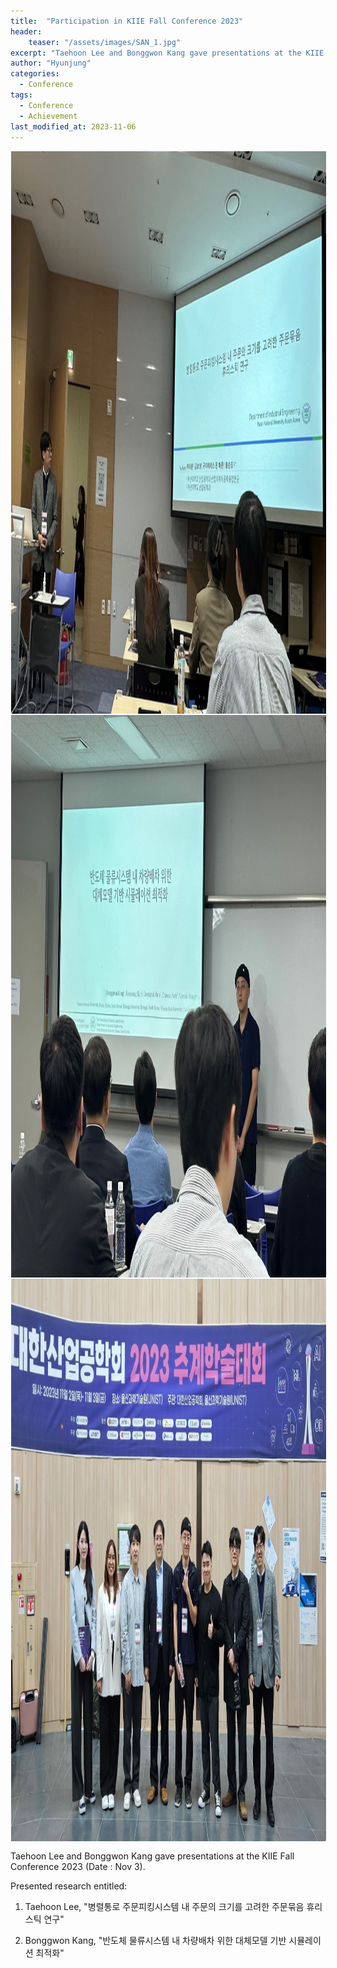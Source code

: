 ```yaml
---
title:  "Participation in KIIE Fall Conference 2023"
header:
    teaser: "/assets/images/SAN_1.jpg"
excerpt: "Taehoon Lee and Bonggwon Kang gave presentations at the KIIE Fall Conference 2023"
author: "Hyunjung"
categories:
  - Conference
tags:
  - Conference
  - Achievement
last_modified_at: 2023-11-06
---
```

<img align="center" width="900" height="900" style="border: 1px solid white" src="/assets/images/SAN_1.jpg">
<img align="center" width="900" height="900" style="border: 1px solid white" src="/assets/images/SAN_2.jpg">  
<img align="center" width="900" height="900" style="border: 1px solid white" src="/assets/images/SAN_3.jpg">  

Taehoon Lee and Bonggwon Kang gave presentations at the KIIE Fall Conference 2023 (Date : Nov 3).

Presented research entitled:

1) Taehoon Lee, "병렬통로 주문피킹시스템 내 주문의 크기를 고려한 주문묶음 휴리스틱 연구"

2) Bonggwon Kang, "반도체 물류시스템 내 차량배차 위한 대체모델 기반 시뮬레이션 최적화"